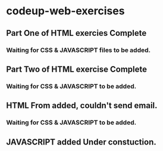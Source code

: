 # codeup-web-exercises
##
## Part One of HTML exercies Complete
### Waiting for CSS & JAVASCRIPT files to be added.
## Part Two of HTML exercise Complete
### Waiting for CSS & JAVASCRIPT to be added.
## HTML From added, couldn't send email.
### Waiting for CSS & JAVASCRIPT to be added.
## JAVASCRIPT added Under constuction.
